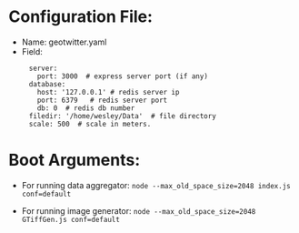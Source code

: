 # Configuration File:

* Name: geotwitter.yaml
* Field: 
``` 
     server:
       port: 3000  # express server port (if any)
     database:
       host: '127.0.0.1' # redis server ip
       port: 6379   # redis server port
       db: 0  # redis db number
     filedir: '/home/wesley/Data'  # file directory
     scale: 500  # scale in meters.
```

# Boot Arguments:

* For running data aggregator:
```node --max_old_space_size=2048 index.js conf=default```

* For running image generator:
```node --max_old_space_size=2048 GTiffGen.js conf=default```
